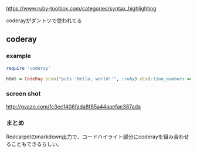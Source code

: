 https://www.ruby-toolbox.com/categories/syntax_highlighting

coderayがダントツで使われてる

## coderay

### example

```ruby
require 'coderay'

html = CodeRay.scan("puts 'Hello, world!'", :ruby).div(:line_numbers => :table)
```

### screen shot
http://gyazo.com/fc3ec1406fada8f85a44aaefae387ada



### まとめ

Redcarpetのmarkdown出力で、コードハイライト部分にcoderayを組み合わせることもできるらしい。


